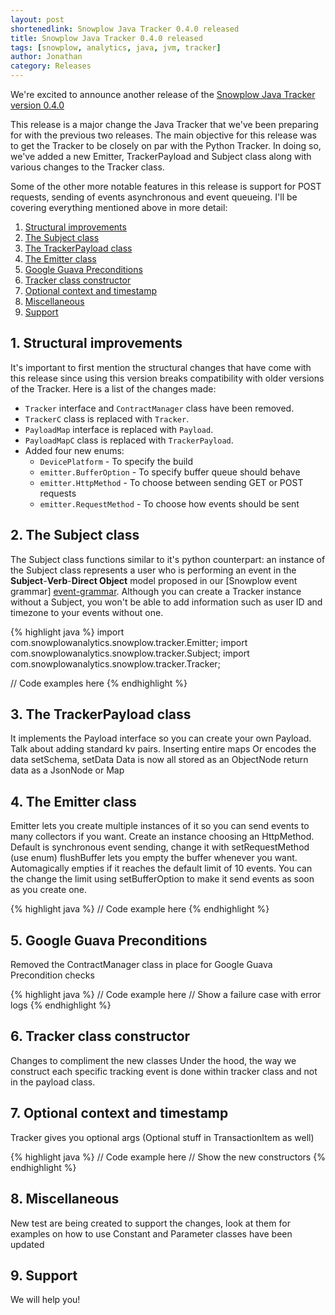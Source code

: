```yaml
---
layout: post
shortenedlink: Snowplow Java Tracker 0.4.0 released
title: Snowplow Java Tracker 0.4.0 released
tags: [snowplow, analytics, java, jvm, tracker]
author: Jonathan
category: Releases
---
```


We're excited to announce another release of the [Snowplow Java Tracker version 0.4.0][repo]

This release is a major change the Java Tracker that we've been preparing for with the previous two releases. The main objective for this release was to get the Tracker to be closely on par with the Python Tracker. In doing so, we've added a new Emitter, TrackerPayload and Subject class along with various changes to the Tracker class.

Some of the other more notable features in this release is support for POST requests, sending of events asynchronous and event queueing. I'll be covering everything mentioned above in more detail:

1. [Structural improvements](/blog/2014/07/25/snowplow-java-tracker-0.4.0-released/#structure)
2. [The Subject class](/blog/2014/07/25/snowplow-java-tracker-0.4.0-released/#subject)
3. [The TrackerPayload class](/blog/2014/07/25/snowplow-java-tracker-0.4.0-released/#payload)
4. [The Emitter class](/blog/2014/07/25/snowplow-java-tracker-0.4.0-released/#emitter)
5. [Google Guava Preconditions](/blog/2014/07/25/snowplow-java-tracker-0.4.0-released/#preconditions)
6. [Tracker class constructor](/blog/2014/07/25/snowplow-java-tracker-0.4.0-released/#constructor)
7. [Optional context and timestamp](/blog/2014/07/25/snowplow-java-tracker-0.4.0-released/#optional)
8. [Miscellaneous](/blog/2014/07/25/snowplow-java-tracker-0.4.0-released/#misc)
9. [Support](/blog/2014/07/25/snowplow-java-tracker-0.4.0-released/#support)

<!--more-->

<h2><a name="structure">1. Structural improvements</a></h2>

It's important to first mention the structural changes that have come with this release since using this version breaks compatibility with older versions of the Tracker. Here is a list of the changes made:

- `Tracker` interface and `ContractManager` class have been removed.
- `TrackerC` class is replaced with `Tracker`.
- `PayloadMap` interface is replaced with `Payload`.
- `PayloadMapC` class is replaced with `TrackerPayload`.
- Added four new enums:
  - `DevicePlatform` - To specify the build 
  - `emitter.BufferOption` - To specify buffer queue should behave
  - `emitter.HttpMethod` - To choose between sending GET or POST requests
  - `emitter.RequestMethod` - To choose how events should be sent

<h2><a name="subject">2. The Subject class</a></h2>

The Subject class functions similar to it's python counterpart: an instance of the Subject class represents a user who is performing an event in the **Subject**-**Verb**-**Direct Object** model proposed in our [Snowplow event grammar] [event-grammar]. Although you can create a Tracker instance without a Subject, you won't be able to add information such as user ID and timezone to your events without one.

{% highlight java %}
import com.snowplowanalytics.snowplow.tracker.Emitter;
import com.snowplowanalytics.snowplow.tracker.Subject;
import com.snowplowanalytics.snowplow.tracker.Tracker;

// Code examples here
{% endhighlight %}

<h2><a name="payload">3. The TrackerPayload class</a></h2>

It implements the Payload interface so you can create your own Payload.
Talk about adding standard kv pairs.
Inserting entire maps
Or encodes the data
setSchema, setData
Data is now all stored as an ObjectNode
return data as a JsonNode or Map

<h2><a name="emitter">4. The Emitter class</a></h2>

Emitter lets you create multiple instances of it so you can send events to many collectors if you want.
Create an instance choosing an HttpMethod.
Default is synchronous event sending, change it with setRequestMethod (use enum)
flushBuffer lets you empty the buffer whenever you want. Automagically empties if it reaches the default limit of 10 events. You can the change the limit using setBufferOption to make it send events as soon as you create one.

{% highlight java %}
// Code example here
{% endhighlight %}

<h2><a name="preconditions">5. Google Guava Preconditions</a></h2>

Removed the ContractManager class in place for Google Guava Precondition checks

{% highlight java %}
// Code example here
// Show a failure case with error logs
{% endhighlight %}

<h2><a name="optional">6. Tracker class constructor</a></h2>

Changes to compliment the new classes
Under the hood, the way we construct each specific tracking event is done within tracker class and not in the payload class.

<h2><a name="optional">7. Optional context and timestamp</a></h2>

Tracker gives you optional args
(Optional stuff in TransactionItem as well)

{% highlight java %}
// Code example here
// Show the new constructors
{% endhighlight %}

<h2><a name="misc">8. Miscellaneous</a></h2>

New test are being created to support the changes, look at them for examples on how to use 
Constant and Parameter classes have been updated

<h2><a name="support">9. Support</a></h2>
We will help you!

[repo]: https://github.com/snowplow/snowplow-java-tracker/tree/0.4.0

[event-grammar]: /blog/2013/08/12/towards-universal-event-analytics-building-an-event-grammar/